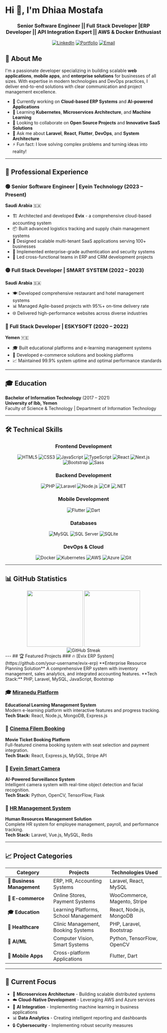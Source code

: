 # Hi 👋, I'm Dhiaa Mostafa

<div align="center">
  <h3> Senior Software Engineer || Full Stack Developer |ERP Developer || API Integration Expert || AWS & Docker Enthusiast </h3>
  
  [![LinkedIn](https://img.shields.io/badge/-LinkedIn-0077B5?style=flat&logo=linkedin&logoColor=white)](https://www.linkedin.com/in/dhiaamostafa/)
  [![Portfolio](https://img.shields.io/badge/-Portfolio-FF5722?style=flat&logo=google-chrome&logoColor=white)](https://dhiaamostafa.com/)
  [![Email](https://img.shields.io/badge/-Email-D14836?style=flat&logo=gmail&logoColor=white)](mailto:dhiaamostafa46@gmail.com)
</div>

## 🚀 About Me

I'm a passionate developer specializing in building scalable **web applications**, **mobile apps**, and **enterprise solutions** for businesses of all sizes. With expertise in modern technologies and DevOps practices, I deliver end-to-end solutions with clear communication and project management excellence.

- 🔭 Currently working on **Cloud-based ERP Systems** and **AI-powered Applications**
- 🌱 Learning **Kubernetes**, **Microservices Architecture**, and **Machine Learning**
- 👯 Looking to collaborate on **Open Source Projects** and **Innovative SaaS Solutions**
- 💬 Ask me about **Laravel**, **React**, **Flutter**, **DevOps**, and **System Architecture**
- ⚡ Fun fact: I love solving complex problems and turning ideas into reality!

---

## 💼 Professional Experience

### 🟢 Senior Software Engineer | **Eyein Technology** (2023 – Present)
**Saudi Arabia** 🇸🇦
- 🏗️ Architected and developed **Evix** - a comprehensive cloud-based accounting system
- 📦 Built advanced logistics tracking and supply chain management systems
- 🏢 Designed scalable multi-tenant SaaS applications serving 100+ businesses
- 🔐 Implemented enterprise-grade authentication and security systems
- 👥 Led cross-functional teams in ERP and CRM development projects

### 🟡 Full Stack Developer | **SMART SYSTEM** (2022 – 2023)
**Saudi Arabia** 🇸🇦
- 🍽️ Developed comprehensive restaurant and hotel management systems
- 📊 Managed Agile-based projects with 95%+ on-time delivery rate
- 🌐 Delivered high-performance websites across diverse industries

### 🔵 Full Stack Developer | **ESKYSOFT** (2020 – 2022)
**Yemen** 🇾🇪
- 🎓 Built educational platforms and e-learning management systems
- 🛒 Developed e-commerce solutions and booking platforms
- 📈 Maintained 99.9% system uptime and optimal performance standards

---

## 🎓 Education

**Bachelor of Information Technology** (2017 – 2021)  
**University of Ibb, Yemen**  
Faculty of Science & Technology | Department of Information Technology

---

## 🛠️ Technical Skills

<div align="center">

### Frontend Development
![HTML5](https://img.shields.io/badge/-HTML5-E34F26?style=flat&logo=html5&logoColor=white)
![CSS3](https://img.shields.io/badge/-CSS3-1572B6?style=flat&logo=css3&logoColor=white)
![JavaScript](https://img.shields.io/badge/-JavaScript-F7DF1E?style=flat&logo=javascript&logoColor=black)
![TypeScript](https://img.shields.io/badge/-TypeScript-3178C6?style=flat&logo=typescript&logoColor=white)
![React](https://img.shields.io/badge/-React-61DAFB?style=flat&logo=react&logoColor=black)
![Next.js](https://img.shields.io/badge/-Next.js-000000?style=flat&logo=next.js&logoColor=white)
![Bootstrap](https://img.shields.io/badge/-Bootstrap-7952B3?style=flat&logo=bootstrap&logoColor=white)
![Sass](https://img.shields.io/badge/-Sass-CC6699?style=flat&logo=sass&logoColor=white)

### Backend Development
![PHP](https://img.shields.io/badge/-PHP-777BB4?style=flat&logo=php&logoColor=white)
![Laravel](https://img.shields.io/badge/-Laravel-FF2D20?style=flat&logo=laravel&logoColor=white)
![Node.js](https://img.shields.io/badge/-Node.js-339933?style=flat&logo=node.js&logoColor=white)
![C#](https://img.shields.io/badge/-C%23-239120?style=flat&logo=c-sharp&logoColor=white)
![.NET](https://img.shields.io/badge/-.NET-512BD4?style=flat&logo=dotnet&logoColor=white)

### Mobile Development
![Flutter](https://img.shields.io/badge/-Flutter-02569B?style=flat&logo=flutter&logoColor=white)
![Dart](https://img.shields.io/badge/-Dart-0175C2?style=flat&logo=dart&logoColor=white)

### Databases
![MySQL](https://img.shields.io/badge/-MySQL-4479A1?style=flat&logo=mysql&logoColor=white)
![SQL Server](https://img.shields.io/badge/-SQL%20Server-CC2927?style=flat&logo=microsoft-sql-server&logoColor=white)
![SQLite](https://img.shields.io/badge/-SQLite-003B57?style=flat&logo=sqlite&logoColor=white)

### DevOps & Cloud
![Docker](https://img.shields.io/badge/-Docker-2496ED?style=flat&logo=docker&logoColor=white)
![Kubernetes](https://img.shields.io/badge/-Kubernetes-326CE5?style=flat&logo=kubernetes&logoColor=white)
![AWS](https://img.shields.io/badge/-AWS-232F3E?style=flat&logo=amazon-aws&logoColor=white)
![Azure](https://img.shields.io/badge/-Azure-0078D4?style=flat&logo=microsoft-azure&logoColor=white)
![Git](https://img.shields.io/badge/-Git-F05032?style=flat&logo=git&logoColor=white)

</div>

---
## 📊 GitHub Statistics
<div align="center">
  <img height="180em" src="https://github-readme-stats.vercel.app/api?username=dhiaamostafa46&show_icons=true&theme=tokyonight&include_all_commits=true &count_private=true"/>
  <img height="180em" src="https://github-readme-stats.vercel.app/api/top-langs/?username=dhiaamostafa46&layout=compact&langs_count=8&theme=tokyonight"/>
</div>

<div align="center">
  <img src="https://github-readme-streak-stats.herokuapp.com/?user=dhiaamostafa46&theme=tokyonight" alt="GitHub Streak" />
</div>
---
## 🏆 Featured Projects
### 🔥 [Evix ERP System](https://github.com/your-username/evix-erp)
**Enterprise Resource Planning Solution**  
A comprehensive ERP system with inventory management, sales analytics, and integrated accounting features.  
**Tech Stack:** PHP, Laravel, MySQL, JavaScript, Bootstrap

### 🎓 [Miranedu Platform](https://github.com/your-username/miranedu)
**Educational Learning Management System**  
Modern e-learning platform with interactive features and progress tracking.  
**Tech Stack:** React, Node.js, MongoDB, Express.js

### 📱 [Cinema Filem Booking](https://github.com/your-username/cinema-filem)
**Movie Ticket Booking Platform**  
Full-featured cinema booking system with seat selection and payment integration.  
**Tech Stack:** React, Express.js, MySQL, Stripe API

### 🤖 [Eyein Smart Camera](https://github.com/your-username/eyein-lens)
**AI-Powered Surveillance System**  
Intelligent camera system with real-time object detection and facial recognition.  
**Tech Stack:** Python, OpenCV, TensorFlow, Flask

### 💼 [HR Management System](https://github.com/your-username/hr-system)
**Human Resources Management Solution**  
Complete HR system for employee management, payroll, and performance tracking.  
**Tech Stack:** Laravel, Vue.js, MySQL, Redis

---

## 📈 Project Categories

| Category | Projects | Technologies Used |
|----------|----------|------------------|
| **🏢 Business Management** | ERP, HR, Accounting Systems | Laravel, React, MySQL |
| **🛒 E-commerce** | Online Stores, Payment Systems | WooCommerce, Magento, Stripe |
| **🎓 Education** | Learning Platforms, School Management | React, Node.js, MongoDB |
| **🏥 Healthcare** | Clinic Management, Booking Systems | PHP, Laravel, Bootstrap |
| **🤖 AI/ML** | Computer Vision, Smart Systems | Python, TensorFlow, OpenCV |
| **📱 Mobile Apps** | Cross-platform Applications | Flutter, Dart |

---

## 🎯 Current Focus

- 🚀 **Microservices Architecture** - Building scalable distributed systems
- ☁️ **Cloud-Native Development** - Leveraging AWS and Azure services
- 🤖 **AI Integration** - Implementing machine learning in business applications
- 📊 **Data Analytics** - Creating intelligent reporting and dashboards
- 🔒 **Cybersecurity** - Implementing robust security measures


